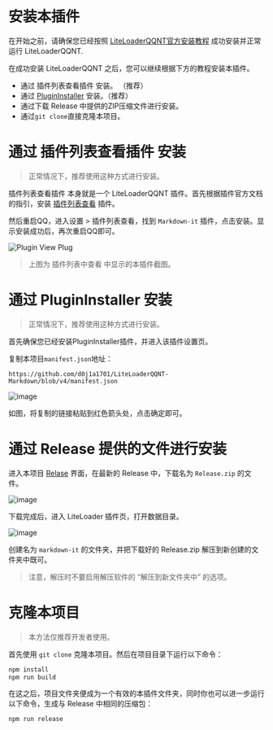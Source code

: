 # 安装本插件

在开始之前，请确保您已经按照 [LiteLoaderQQNT官方安装教程](https://liteloaderqqnt.github.io/guide/install.html) 成功安装并正常运行 LiteLoaderQQNT.

在成功安装 LiteLoaderQQNT 之后，您可以继续根据下方的教程安装本插件。

- 通过 插件列表查看插件 安装。 （推荐）
- 通过 [PluginInstaller](https://github.com/xinyihl/LiteLoaderQQNT-PluginInstaller/tree/main) 安装。（推荐）
- 通过下载 Release 中提供的ZIP压缩文件进行安装。
- 通过`git clone`直接克隆本项目。

# 通过 插件列表查看插件 安装

> 正常情况下，推荐使用这种方式进行安装。

插件列表查看插件 本身就是一个 LiteLoaderQQNT 插件。首先根据插件官方文档的指引，安装 [插件列表查看](https://github.com/ltxhhz/LL-plugin-list-viewer/tree/main) 插件。

然后重启QQ，进入设置 > 插件列表查看，找到 `Markdown-it` 插件，点击安装。显示安装成功后，再次重启QQ即可。

![Plugin View Plug](https://github.com/user-attachments/assets/60b36c62-1899-4a88-b4c1-5cd4bb296968)

> 上图为 插件列表中查看 中显示的本插件截图。


# 通过 PluginInstaller 安装

> 正常情况下，推荐使用这种方式进行安装。

首先确保您已经安装PluginInstaller插件，并进入该插件设置页。

复制本项目`manifest.json`地址：

```plaintext
https://github.com/d0j1a1701/LiteLoaderQQNT-Markdown/blob/v4/manifest.json
```

![image](https://github.com/d0j1a1701/LiteLoaderQQNT-Markdown/assets/61616918/fa2caddd-ef69-4cb3-8181-7f8ba4744a7f)

如图，将复制的链接粘贴到红色箭头处，点击确定即可。

# 通过 Release 提供的文件进行安装

进入本项目 [Relase](https://github.com/d0j1a1701/LiteLoaderQQNT-Markdown/releases) 界面，在最新的 Release 中，下载名为 `Release.zip` 的文件。

![image](https://github.com/d0j1a1701/LiteLoaderQQNT-Markdown/assets/61616918/d70c7a9f-4cef-430b-9886-bb726d7d7b26)


下载完成后，进入 LiteLoader 插件页，打开数据目录。

![image](https://github.com/d0j1a1701/LiteLoaderQQNT-Markdown/assets/61616918/00ae01b8-856f-4b05-bcec-630d4f6f8c1c)

创建名为 `markdown-it` 的文件夹，并把下载好的 Release.zip 解压到新创建的文件夹中既可。

> 注意，解压时不要启用解压软件的 “解压到新文件夹中” 的选项。

# 克隆本项目

> 本方法仅推荐开发者使用。

首先使用 `git clone` 克隆本项目。然后在项目目录下运行以下命令：

```bash
npm install
npm run build
```

在这之后，项目文件夹便成为一个有效的本插件文件夹，同时你也可以进一步运行以下命令，生成与 Release 中相同的压缩包：

```bash
npm run release
```